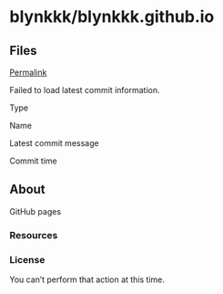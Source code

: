 # blynkkk/blynkkk.github.io

## Files <a id="files"></a>

 [Permalink](tree/blynkkk-blynkkk.github.io.md)

 Failed to load latest commit information.

Type

Name

Latest commit message

Commit time

## About

 GitHub pages

### Resources

### License

 You can’t perform that action at this time. 

